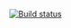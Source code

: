 [![Build status](https://wpt-ci-demos.visualstudio.com/Pure%20VSO%20CI/_apis/build/status/dlibby%20VSO%20test)](https://wpt-ci-demos.visualstudio.com/Pure%20VSO%20CI/_build/latest?definitionId=3)
